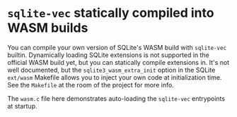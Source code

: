 # `sqlite-vec` statically compiled into WASM builds

You can compile your own version of SQLite's WASM build with `sqlite-vec`
builtin. Dynamically loading SQLite extensions is not supported in the official
WASM build yet, but you can statically compile extensions in. It's not well
documented, but the `sqlite3_wasm_extra_init` option in the SQLite `ext/wasm`
Makefile allows you to inject your own code at initialization time. See the
`Makefile` at the room of the project for more info.

The `wasm.c` file here demonstrates auto-loading the `sqlite-vec` entrypoints at
startup.
